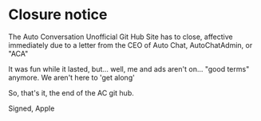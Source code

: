 # Closure notice

The Auto Conversation Unofficial Git Hub Site has to close, affective immediately due to a letter from the CEO of Auto Chat, AutoChatAdmin, or "ACA"

It was fun while it lasted, but... well, me and ads aren't on... "good terms" anymore. We aren't here to 'get along'


So, that's it, the end of the AC git hub.

Signed,
Apple
